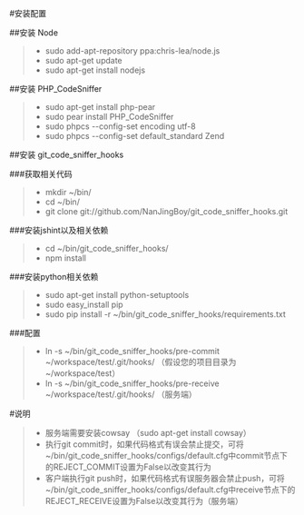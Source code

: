 #安装配置

##安装 Node

>- sudo add-apt-repository ppa:chris-lea/node.js
>- sudo apt-get update
>- sudo apt-get install nodejs

##安装 PHP_CodeSniffer
>- sudo apt-get install php-pear
>- sudo pear install PHP_CodeSniffer
>- sudo phpcs --config-set encoding utf-8
>- sudo phpcs --config-set default_standard Zend

##安装 git_code_sniffer_hooks

###获取相关代码
>- mkdir ~/bin/
>- cd ~/bin/
>- git clone git://github.com/NanJingBoy/git_code_sniffer_hooks.git

###安装jshint以及相关依赖
>- cd ~/bin/git_code_sniffer_hooks/
>- npm install

###安装python相关依赖
>- sudo apt-get install python-setuptools
>- sudo easy_install pip
>- sudo pip install -r ~/bin/git_code_sniffer_hooks/requirements.txt

###配置
>- ln -s ~/bin/git_code_sniffer_hooks/pre-commit ~/workspace/test/.git/hooks/ （假设您的项目目录为~/workspace/test）
>- ln -s ~/bin/git_code_sniffer_hooks/pre-receive ~/workspace/test/.git/hooks/ （服务端）

#说明
>- 服务端需要安装cowsay （sudo apt-get install cowsay）
>- 执行git commit时，如果代码格式有误会禁止提交，可将~/bin/git_code_sniffer_hooks/configs/default.cfg中commit节点下的REJECT_COMMIT设置为False以改变其行为
>- 客户端执行git push时，如果代码格式有误服务器会禁止push，可将~/bin/git_code_sniffer_hooks/configs/default.cfg中receive节点下的REJECT_RECEIVE设置为False以改变其行为（服务端）
